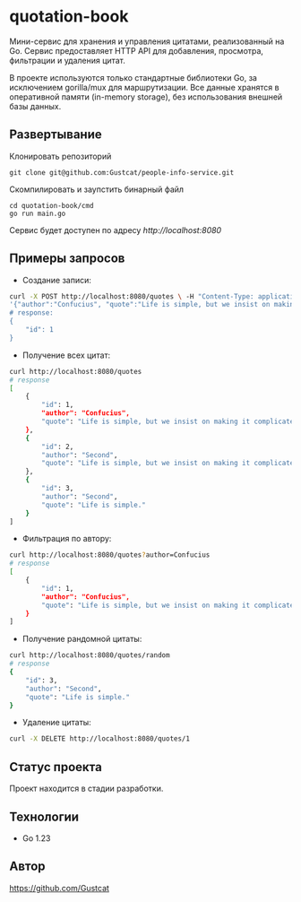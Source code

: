 # quotation-book
Мини-сервис для хранения и управления цитатами, реализованный на Go.
Сервис предоставляет HTTP API для добавления, просмотра, фильтрации и удаления цитат.

В проекте используются только стандартные библиотеки Go, за исключением gorilla/mux для маршрутизации.
Все данные хранятся в оперативной памяти (in-memory storage), без использования внешней базы данных.

## Развертывание
Клонировать репозиторий
```
git clone git@github.com:Gustcat/people-info-service.git
```
Скомпилировать и заупстить бинарный файл
```
cd quotation-book/cmd
go run main.go
```
Сервис будет доступен по адресу _http://localhost:8080_

## Примеры запросов
- Создание записи:
```bash
curl -X POST http://localhost:8080/quotes \ -H "Content-Type: application/json" \ -d
'{"author":"Confucius", "quote":"Life is simple, but we insist on making it complicated."}
# response:
{
    "id": 1
}
```
- Получение всех цитат:
```bash
curl http://localhost:8080/quotes
# response
[
    {
        "id": 1,
        "author": "Confucius",
        "quote": "Life is simple, but we insist on making it complicated."
    },
    {
        "id": 2,
        "author": "Second",
        "quote": "Life is simple, but we insist on making it complicated."
    },
    {
        "id": 3,
        "author": "Second",
        "quote": "Life is simple."
    }
]
```
- Фильтрация по автору:
```bash
curl http://localhost:8080/quotes?author=Confucius
# response
[
    {
        "id": 1,
        "author": "Confucius",
        "quote": "Life is simple, but we insist on making it complicated."
    }
] 
```
- Получение рандомной цитаты:
```bash
curl http://localhost:8080/quotes/random
# response
{
    "id": 3,
    "author": "Second",
    "quote": "Life is simple."
} 
```
- Удаление цитаты:
```bash
curl -X DELETE http://localhost:8080/quotes/1
```

## Статус проекта
Проект находится в стадии разработки.
## Технологии
- Go 1.23

## Автор
https://github.com/Gustcat